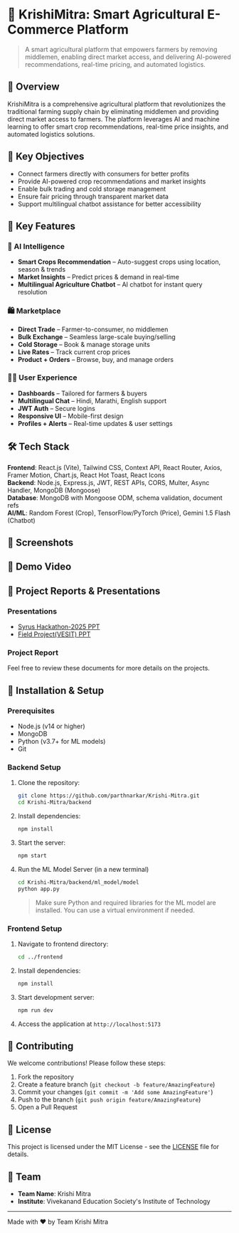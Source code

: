 # 🌾 KrishiMitra: Smart Agricultural E-Commerce Platform

> A smart agricultural platform that empowers farmers by removing middlemen, enabling direct market access, and delivering AI-powered recommendations, real-time pricing, and automated logistics.

## 📌 Overview

KrishiMitra is a comprehensive agricultural platform that revolutionizes the traditional farming supply chain by eliminating middlemen and providing direct market access to farmers. The platform leverages AI and machine learning to offer smart crop recommendations, real-time price insights, and automated logistics solutions.

## 🎯 Key Objectives
- Connect farmers directly with consumers for better profits
- Provide AI-powered crop recommendations and market insights
- Enable bulk trading and cold storage management
- Ensure fair pricing through transparent market data
- Support multilingual chatbot assistance for better accessibility

## 🚀 Key Features

### 🤖 AI Intelligence
-  **Smart Crops Recommendation** – Auto-suggest crops using location, season & trends  
-  **Market Insights** – Predict prices & demand in real-time  
-  **Multilingual Agriculture Chatbot** – AI chatbot for instant query resolution  

### 🛍️ Marketplace
-  **Direct Trade** – Farmer-to-consumer, no middlemen  
-  **Bulk Exchange** – Seamless large-scale buying/selling  
-  **Cold Storage** – Book & manage storage units  
-  **Live Rates** – Track current crop prices  
-  **Product + Orders** – Browse, buy, and manage orders  

### 👨‍🌾 User Experience
-  **Dashboards** – Tailored for farmers & buyers  
-  **Multilingual Chat** – Hindi, Marathi, English support  
-  **JWT Auth** – Secure logins  
-  **Responsive UI** – Mobile-first design  
-  **Profiles + Alerts** – Real-time updates & user settings  


## 🛠️ Tech Stack

**Frontend**: React.js (Vite), Tailwind CSS, Context API, React Router, Axios, Framer Motion, Chart.js, React Hot Toast, React Icons  
**Backend**: Node.js, Express.js, JWT, REST APIs, CORS, Multer, Async Handler, MongoDB (Mongoose)  
**Database**: MongoDB with Mongoose ODM, schema validation, document refs  
**AI/ML**: Random Forest (Crop), TensorFlow/PyTorch (Price), Gemini 1.5 Flash (Chatbot)


## 📸 Screenshots

## 🎥 Demo Video

## 📌 Project Reports & Presentations

### Presentations
- [Syrus Hackathon-2025 PPT](https://drive.google.com/file/d/1tG34Dt4RR1B_ZplmhPXxoT3xdjsVb8aJ/view?usp=sharing)
- [Field Project(VESIT) PPT](https://drive.google.com/file/d/1eM5iPMvdUaBFIdMhFITtCdFMbDDZT73H/view?usp=sharing)

### Project Report

Feel free to review these documents for more details on the projects.

## 🚀 Installation & Setup

### Prerequisites
- Node.js (v14 or higher)
- MongoDB
- Python (v3.7+ for ML models)
- Git

### Backend Setup
1. Clone the repository:
   ```bash
   git clone https://github.com/parthnarkar/Krishi-Mitra.git
   cd Krishi-Mitra/backend
   ```

2. Install dependencies:
   ```bash
   npm install
   ```

3. Start the server:
   ```bash
   npm start
   ```
   
4. Run the ML Model Server (in a new terminal)
   ```bash
   cd Krishi-Mitra/backend/ml_model/model
   python app.py
   ```
   > Make sure Python and required libraries for the ML model are installed. You can use a virtual environment if needed.

### Frontend Setup
1. Navigate to frontend directory:
   ```bash
   cd ../frontend
   ```

2. Install dependencies:
   ```bash
   npm install
   ```

3. Start development server:
   ```bash
   npm run dev
   ```

4. Access the application at `http://localhost:5173`

## 🤝 Contributing

We welcome contributions! Please follow these steps:

1. Fork the repository
2. Create a feature branch (`git checkout -b feature/AmazingFeature`)
3. Commit your changes (`git commit -m 'Add some AmazingFeature'`)
4. Push to the branch (`git push origin feature/AmazingFeature`)
5. Open a Pull Request

## 📄 License

This project is licensed under the MIT License - see the [LICENSE](LICENSE) file for details.

## 👥 Team

- **Team Name**: Krishi Mitra
- **Institute**: Vivekanand Education Society's Institute of Technology

---

Made with ❤️ by Team Krishi Mitra
